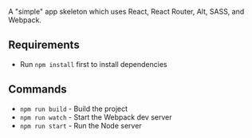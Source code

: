 A "simple" app skeleton which uses React, React Router, Alt, SASS, and Webpack.

## Requirements
* Run `npm install` first to install dependencies

## Commands
* `npm run build` - Build the project
* `npm run watch` - Start the Webpack dev server
* `npm run start` - Run the Node server
